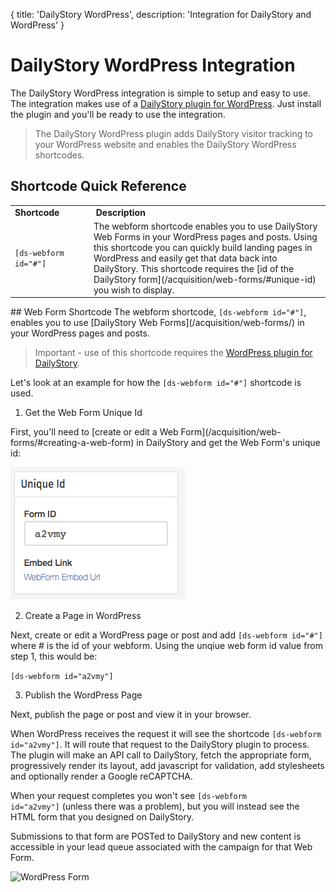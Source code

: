 {
	title: 'DailyStory WordPress',
	description: 'Integration for DailyStory and WordPress'
}
# DailyStory WordPress Integration
The DailyStory WordPress integration is simple to setup and easy to use. The integration makes use of a [DailyStory plugin for WordPress](/install/wordpress). Just install the plugin and you'll be ready to use the integration.

> The DailyStory WordPress plugin adds DailyStory visitor tracking to your WordPress website and enables the DailyStory WordPress shortcodes.

## Shortcode Quick Reference
<table class="table">
<tbody>
<tr>
<td><strong>Shortcode</strong></td>
<td><strong> Description</strong></td>
</tr>
<tr>
<td width="25%" nowrap><code>[ds-webform id="#"]</code></td>
<td>The webform shortcode enables you to use DailyStory Web Forms in your WordPress pages and posts. Using this shortcode you can quickly build landing pages in WordPress and easily get that data back into DailyStory. This shortcode requires the [id of the DailyStory form](/acquisition/web-forms/#unique-id) you wish to display.</td>
</tr>
</tbody>
</table>
## Web Form Shortcode
The webform shortcode, <code>[ds-webform id="#"]</code>, enables you to use [DailyStory Web Forms](/acquisition/web-forms/) in your WordPress pages and posts.

> Important - use of this shortcode requires the [WordPress plugin for DailyStory](/install/wordpress).

Let's look at an example for how the <code>[ds-webform id="#"]</code> shortcode is used.

<ol class="step"><li value="1">Get the Web Form Unique Id</li></ol>
First, you'll need to [create or edit a Web Form](/acquisition/web-forms/#creating-a-web-form) in DailyStory and get the Web Form's unique id:
	
![Web Form Unique Id](/articles/acquisition/web-forms/webforms-12.png "Web Form Unique Id")

<ol class="step"><li value="2">Create a Page in WordPress</li></ol>
Next, create or edit a WordPress page or post and add <code>[ds-webform id="#"]</code> where # is the id of your webform. Using the unqiue web form id value from step 1, this would be:
	
<code>[ds-webform id="a2vmy"]</code> 

<ol class="step"><li value="3">Publish the WordPress Page</li></ol>
Next, publish the page or post and view it in your browser.

When WordPress receives the request it will see the shortcode <code>[ds-webform id="a2vmy"]</code>. It will route that request to the DailyStory plugin to process. The plugin will make an API call to DailyStory, fetch the appropriate form, progressively render its layout, add javascript for validation, add stylesheets and optionally render a Google reCAPTCHA.

When your request completes you won't see <code>[ds-webform id="a2vmy"]</code> (unless there was a problem), but you will instead see the HTML form that you designed on DailyStory. 

Submissions to that form are POSTed to DailyStory and new content is accessible in your lead queue associated with the campaign for that Web Form.

![WordPress Form](/articles/integrations/wordpress-01.png "WordPress Form")
